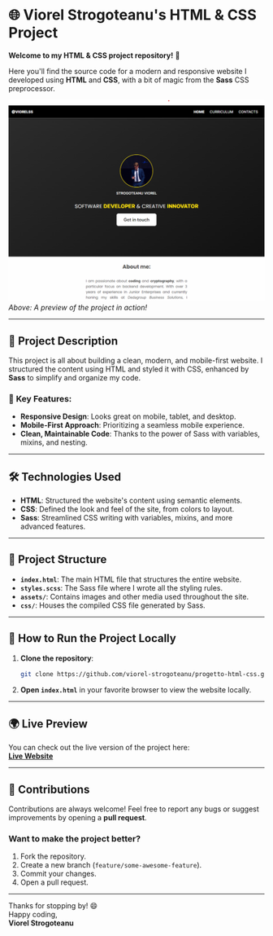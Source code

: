 # 🌐 Viorel Strogoteanu's HTML & CSS Project

**Welcome to my HTML & CSS project repository!** 🎉

Here you'll find the source code for a modern and responsive website I developed using **HTML** and **CSS**, with a bit of magic from the **Sass** CSS preprocessor. 

![Website Preview](./assets/img/preview/landing.png)  
*Above: A preview of the project in action!*

---

## 📝 Project Description

This project is all about building a clean, modern, and mobile-first website. I structured the content using HTML and styled it with CSS, enhanced by **Sass** to simplify and organize my code.

### 🎯 **Key Features:**
- **Responsive Design**: Looks great on mobile, tablet, and desktop.
- **Mobile-First Approach**: Prioritizing a seamless mobile experience.
- **Clean, Maintainable Code**: Thanks to the power of Sass with variables, mixins, and nesting.

---

## 🛠️ **Technologies Used**

- **HTML**: Structured the website's content using semantic elements.
- **CSS**: Defined the look and feel of the site, from colors to layout.
- **Sass**: Streamlined CSS writing with variables, mixins, and more advanced features.

---

## 📂 **Project Structure**

- **`index.html`**: The main HTML file that structures the entire website.
- **`styles.scss`**: The Sass file where I wrote all the styling rules.
- **`assets/`**: Contains images and other media used throughout the site.
- **`css/`**: Houses the compiled CSS file generated by Sass.

---

## 🚀 **How to Run the Project Locally**

1. **Clone the repository**:  
   ```bash
   git clone https://github.com/viorel-strogoteanu/progetto-html-css.git
   ```
2. **Open `index.html`** in your favorite browser to view the website locally.

---

## 🌍 **Live Preview**

You can check out the live version of the project here:  
[**Live Website**](https://viorelss.github.io/html-css-s2i/)  


---

## 🤝 **Contributions**

Contributions are always welcome! Feel free to report any bugs or suggest improvements by opening a **pull request**.  

### Want to make the project better?  
1. Fork the repository.  
2. Create a new branch (`feature/some-awesome-feature`).  
3. Commit your changes.  
4. Open a pull request.  


---

Thanks for stopping by! 😄  
Happy coding,  
**Viorel Strogoteanu**  
